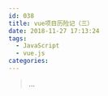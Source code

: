 ```yaml
---
id: 038
title: vue项目历险记（三）
date: 2018-11-27 17:13:24
tags:
  - JavaScript
  - vue.js
categories:
---
```


> ...